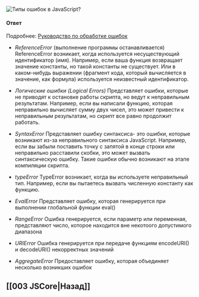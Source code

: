 ![Типы ошибок в JavaScript?](https://youtu.be/ovV8GhIkzBE?t=754)

#### Ответ

Подробнее: [Руководство по обработке ошибок](https://habr.com/ru/company/ruvds/blog/431078/)

* *ReferenceError* (выполнение программы останавливается)
ReferenceError возникает, когда используется несуществующий идентификатор (имя). 
Например, если ваша функция возвращает значение константы, но такой константы не существует. Или в каком-нибудь выражении (фрагмент кода, который вычисляется в значение, как формула) используется неизвестный идентификатор.

* *Логические ошибки (Logical Errors)* 
Представляет ошибки, которые не приводят к остановке работы скрипта, но ведут к неправильным результатам. Например, если вы написали функцию, которая неправильно вычисляет сумму двух чисел, это может привести к неправильным результатам, но скрипт все равно продолжит работать.

* *SyntaxError*
Представляет ошибку синтаксиса- это ошибки, которые возникают из-за неправильного синтаксиса JavaScript. Например, если вы забыли поставить точку с запятой в конце строки или неправильно расставили скобки, это может вызвать синтаксическую ошибку. Такие ошибки обычно возникают на этапе компиляции скрипта.

* *typeError*
TypeError возникает, когда вы используете неправильный тип. Например, если вы пытаетесь вызвать численную константу как функцию.

* *EvalError*
Представляет ошибку, которая генерируется при выполнении глобальной функции eval()

* *RangeError*
Ошибка генерируется, если параметр или переменная, представляют число, которое находится вне некотоого допустимого диапазона

* *URIError*
Ошибка генерируется при передаче функциям encodeURI() и decodeURI() некорректных значений

* *AggregateError*
Предоставляет ошибку, которая объединяет несколько возникших ошибок

## [[003 JSCore|Назад]]